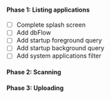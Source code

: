 #### Phase 1: Listing applications
- [ ] Complete splash screen
- [ ] Add dbFlow
- [ ] Add startup foreground query
- [ ] Add startup background query
- [ ] Add system applications filter

#### Phase 2: Scanning
#### Phase 3: Uploading